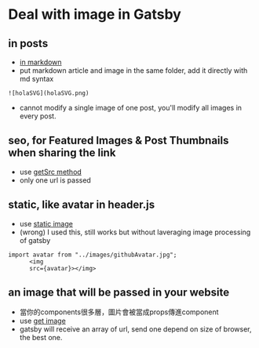 # Deal with image in Gatsby

## in posts
- [in markdown](https://www.gatsbyjs.com/docs/working-with-images-in-markdown/)
- put markdown article and image in the same folder, add it directly with md syntax
```
![holaSVG](holaSVG.png)
```
- cannot modify a single image of one post, you'll modify all images in every post.

## seo, for Featured Images & Post Thumbnails when sharing the link
- use [getSrc method](https://www.gatsbyjs.com/docs/reference/built-in-components/gatsby-plugin-image/#getsrc)
- only one url is passed

## static, like avatar in header.js
- use [static image](https://www.gatsbyjs.com/docs/reference/built-in-components/gatsby-plugin-image/#staticimage)
- (wrong)   I used this, still works but without laveraging image processing of gatsby
```
import avatar from "../images/githubAvatar.jpg";
      <img
      src={avatar}></img>
```

## an image that will be passed in your website
- 當你的components很多層，圖片會被當成props傳進component
- use [get image](https://www.gatsbyjs.com/docs/reference/built-in-components/gatsby-plugin-image/#getimage)
- gatsby will receive an array of url, send one depend on size of browser, the best one.
